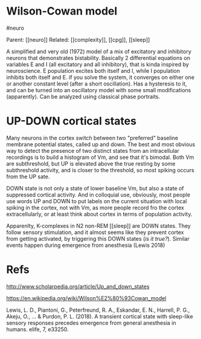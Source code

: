 # Wilson-Cowan model

#neuro


Parent: [[neuro]]
Related: [[complexity]], [[cpg]], [[sleep]]

A simplified and very old (1972) model of a mix of excitatory and inhibitory neurons that demonstrates bistability. Basically 2 differential equations on variables E and I (all excitatory and all inhibitory), that is kinda inspired by neuroscience. E population excites both itself and I, while I population inhibits both itself and E. if you solve the system, it converges on either one or another constant level (after a short oscillation). Has a hysteresis to it, and can be turned into an oscillatory model with some small modifications (apparently). Can be analyzed using classical phase portraits.

# UP-DOWN cortical states

Many neurons in the cortex switch between two "preferred" baseline membrane potential states, called up and down. The best and most obvious way to detect the presence of two distinct states from an intracellular recordings is to build a histogram of Vm, and see that it's bimodal. Both Vm are subthreshold, but UP is elevated above the true resting by some subthreshold activity, and is closer to the threshold, so most spiking occurs from the UP sate.

DOWN state is not only a state of lower baseline Vm, but also a state of suppressed cortical activity. And in colloquial use, obviously, most people use words UP and DOWN to put labels on the current situation with local spiking in the cortex, not with Vm, as more people record fro the cortex extracellularly, or at least think about cortex in terms of population activity.

Apparenlty, K-complexes in N2 non-REM [[sleep]] are DOWN states. They follow sensory stimulation, and it almost seems like they prevent cortex from getting activated, by triggering this DOWN states (_is it true?_). Similar events happen during emergence from anesthesia (Lewis 2018)

# Refs

http://www.scholarpedia.org/article/Up_and_down_states

https://en.wikipedia.org/wiki/Wilson%E2%80%93Cowan_model

Lewis, L. D., Piantoni, G., Peterfreund, R. A., Eskandar, E. N., Harrell, P. G., Akeju, O., ... & Purdon, P. L. (2018). A transient cortical state with sleep-like sensory responses precedes emergence from general anesthesia in humans. elife, 7, e33250.
